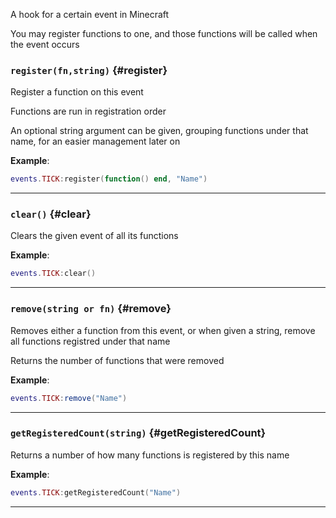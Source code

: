 A hook for a certain event in Minecraft

You may register functions to one, and those functions will be called when the event occurs

### `register(fn,string)` \{#register}

Register a function on this event

Functions are run in registration order

An optional string argument can be given, grouping functions under that name, for an easier management later on

**Example**:

```lua
events.TICK:register(function() end, "Name")
```

---

### `clear()` \{#clear}

Clears the given event of all its functions

**Example**:

```lua
events.TICK:clear()
```

---

### `remove(string or fn)` \{#remove}

Removes either a function from this event, or when given a string, remove all functions registred under that name

Returns the number of functions that were removed

**Example**:

```lua
events.TICK:remove("Name")
```

---

### `getRegisteredCount(string)` \{#getRegisteredCount}

Returns a number of how many functions is registered by this name

**Example**:

```lua
events.TICK:getRegisteredCount("Name")
```

---
